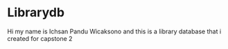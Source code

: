 # Librarydb
Hi my name is Ichsan Pandu Wicaksono and this is a library database that i created for capstone 2
